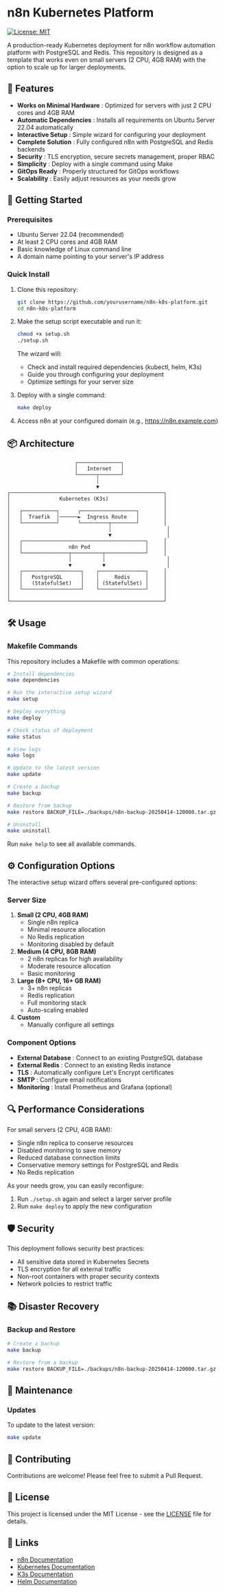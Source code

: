 
# n8n Kubernetes Platform

[![License: MIT](https://img.shields.io/badge/License-MIT-blue.svg)](https://opensource.org/licenses/MIT)

A production-ready Kubernetes deployment for n8n workflow automation platform with PostgreSQL and Redis. This repository is designed as a template that works even on small servers (2 CPU, 4GB RAM) with the option to scale up for larger deployments.

## 🌟 Features

* **Works on Minimal Hardware** : Optimized for servers with just 2 CPU cores and 4GB RAM
* **Automatic Dependencies** : Installs all requirements on Ubuntu Server 22.04 automatically
* **Interactive Setup** : Simple wizard for configuring your deployment
* **Complete Solution** : Fully configured n8n with PostgreSQL and Redis backends
* **Security** : TLS encryption, secure secrets management, proper RBAC
* **Simplicity** : Deploy with a single command using Make
* **GitOps Ready** : Properly structured for GitOps workflows
* **Scalability** : Easily adjust resources as your needs grow

## 🚀 Getting Started

### Prerequisites

* Ubuntu Server 22.04 (recommended)
* At least 2 CPU cores and 4GB RAM
* Basic knowledge of Linux command line
* A domain name pointing to your server's IP address

### Quick Install

1. Clone this repository:

   ```bash
   git clone https://github.com/yourusername/n8n-k8s-platform.git
   cd n8n-k8s-platform
   ```
2. Make the setup script executable and run it:

   ```bash
   chmod +x setup.sh
   ./setup.sh
   ```

   The wizard will:

   * Check and install required dependencies (kubectl, helm, K3s)
   * Guide you through configuring your deployment
   * Optimize settings for your server size
3. Deploy with a single command:

   ```bash
   make deploy
   ```
4. Access n8n at your configured domain (e.g., https://n8n.example.com)

## 📦 Architecture

```
                      ┌──────────────┐
                      │   Internet   │
                      └──────┬───────┘
                             │
                             ▼
┌──────────────────────────────────────────────────┐
│                Kubernetes (K3s)                  │
│                                                  │
│   ┌───────────┐      ┌──────────────────┐        │
│   │  Traefik  │──────►  Ingress Route   │        │
│   └───────────┘      └─────────┬────────┘        │
│                                │                  │
│                                ▼                  │
│   ┌────────────────────────────────────────┐     │
│   │               n8n Pod                  │     │
│   └───────────────┬──────────┬─────────────┘     │
│                   │          │                    │
│                   ▼          ▼                    │
│   ┌───────────────────┐    ┌───────────────┐     │
│   │   PostgreSQL      │    │     Redis     │     │
│   │   (StatefulSet)   │    │ (StatefulSet) │     │
│   └───────────────────┘    └───────────────┘     │
│                                                  │
└──────────────────────────────────────────────────┘
```

## 🛠️ Usage

### Makefile Commands

This repository includes a Makefile with common operations:

```bash
# Install dependencies
make dependencies

# Run the interactive setup wizard
make setup

# Deploy everything
make deploy

# Check status of deployment
make status

# View logs
make logs

# Update to the latest version
make update

# Create a backup
make backup

# Restore from backup
make restore BACKUP_FILE=./backups/n8n-backup-20250414-120000.tar.gz

# Uninstall
make uninstall
```

Run `make help` to see all available commands.

## ⚙️ Configuration Options

The interactive setup wizard offers several pre-configured options:

### Server Size

1. **Small (2 CPU, 4GB RAM)**
   * Single n8n replica
   * Minimal resource allocation
   * No Redis replication
   * Monitoring disabled by default
2. **Medium (4 CPU, 8GB RAM)**
   * 2 n8n replicas for high availability
   * Moderate resource allocation
   * Basic monitoring
3. **Large (8+ CPU, 16+ GB RAM)**
   * 3+ n8n replicas
   * Redis replication
   * Full monitoring stack
   * Auto-scaling enabled
4. **Custom**
   * Manually configure all settings

### Component Options

* **External Database** : Connect to an existing PostgreSQL database
* **External Redis** : Connect to an existing Redis instance
* **TLS** : Automatically configure Let's Encrypt certificates
* **SMTP** : Configure email notifications
* **Monitoring** : Install Prometheus and Grafana (optional)

## 🔍 Performance Considerations

For small servers (2 CPU, 4GB RAM):

* Single n8n replica to conserve resources
* Disabled monitoring to save memory
* Reduced database connection limits
* Conservative memory settings for PostgreSQL and Redis
* No Redis replication

As your needs grow, you can easily reconfigure:

1. Run `./setup.sh` again and select a larger server profile
2. Run `make deploy` to apply the new configuration

## 🛡️ Security

This deployment follows security best practices:

* All sensitive data stored in Kubernetes Secrets
* TLS encryption for all external traffic
* Non-root containers with proper security contexts
* Network policies to restrict traffic

## 📚 Disaster Recovery

### Backup and Restore

```bash
# Create a backup
make backup

# Restore from a backup
make restore BACKUP_FILE=./backups/n8n-backup-20250414-120000.tar.gz
```

## 📅 Maintenance

### Updates

To update to the latest version:

```bash
make update
```

## 🤝 Contributing

Contributions are welcome! Please feel free to submit a Pull Request.

## 📄 License

This project is licensed under the MIT License - see the [LICENSE](https://claude.ai/chat/LICENSE) file for details.

## 🔗 Links

* [n8n Documentation](https://docs.n8n.io/)
* [Kubernetes Documentation](https://kubernetes.io/docs/)
* [K3s Documentation](https://docs.k3s.io/)
* [Helm Documentation](https://helm.sh/docs/)

